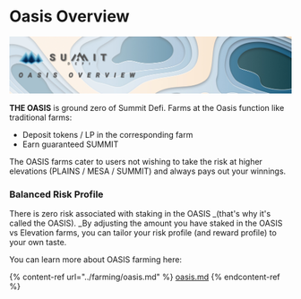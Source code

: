 # Oasis Overview

![](../.gitbook/assets/oasis-overview-masthead.jpg)

**THE OASIS** is ground zero of Summit Defi. Farms at the Oasis function like traditional farms:

* Deposit tokens / LP in the corresponding farm
* Earn guaranteed SUMMIT

The OASIS farms cater to users not wishing to take the risk at higher elevations (PLAINS / MESA / SUMMIT) and always pays out your winnings.

### Balanced Risk Profile

There is zero risk associated with staking in the OASIS _(that's why it's called the OASIS). _By adjusting the amount you have staked in the OASIS vs Elevation farms, you can tailor your risk profile (and reward profile) to your own taste.

You can learn more about OASIS farming here:

{% content-ref url="../farming/oasis.md" %}
[oasis.md](../farming/oasis.md)
{% endcontent-ref %}
